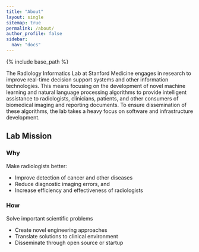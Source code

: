 ```yaml
---
title: "About"
layout: single
sitemap: true
permalink: /about/
author_profile: false
sidebar:
  nav: "docs"
---
```


{% include base_path %}

The Radiology Informatics Lab at Stanford Medicine engages in research to improve real-time decision support systems and other information technologies. This means focusing on the development of novel machine learning and natural language processing algorithms to provide intelligent assistance to radiologists, clinicians, patients, and other consumers of biomedical imaging and reporting documents. To ensure dissemination of these algorithms, the lab takes a heavy focus on software and infrastructure development.

## Lab Mission

### Why
Make radiologists better:

 - Improve detection of cancer and other diseases
 - Reduce diagnostic imaging errors, and
 - Increase efficiency and effectiveness of radiologists

### How
Solve important scientific problems

 - Create novel engineering approaches
 - Translate solutions to clinical environment
 - Disseminate through open source or startup

